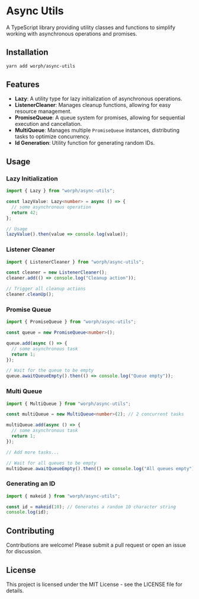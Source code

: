 # Async Utils

A TypeScript library providing utility classes and functions to simplify working with asynchronous operations and promises.

## Installation

```bash
yarn add worph/async-utils
```

## Features

- **Lazy<T>**: A utility type for lazy initialization of asynchronous operations.
- **ListenerCleaner**: Manages cleanup functions, allowing for easy resource management.
- **PromiseQueue**: A queue system for promises, allowing for sequential execution and cancellation.
- **MultiQueue**: Manages multiple `PromiseQueue` instances, distributing tasks to optimize concurrency.
- **Id Generation**: Utility function for generating random IDs.

## Usage

### Lazy Initialization

```typescript
import { Lazy } from "worph/async-utils";

const lazyValue: Lazy<number> = async () => {
  // some asynchronous operation
  return 42;
};

// Usage
lazyValue().then(value => console.log(value));
```

### Listener Cleaner

```typescript
import { ListenerCleaner } from "worph/async-utils";

const cleaner = new ListenerCleaner();
cleaner.add(() => console.log("Cleanup action"));

// Trigger all cleanup actions
cleaner.cleanUp();
```

### Promise Queue

```typescript
import { PromiseQueue } from "worph/async-utils";

const queue = new PromiseQueue<number>();

queue.add(async () => {
  // some asynchronous task
  return 1;
});

// Wait for the queue to be empty
queue.awaitQueueEmpty().then(() => console.log("Queue empty"));
```

### Multi Queue

```typescript
import { MultiQueue } from "worph/async-utils";

const multiQueue = new MultiQueue<number>(2); // 2 concurrent tasks

multiQueue.add(async () => {
  // some asynchronous task
  return 1;
});

// Add more tasks...

// Wait for all queues to be empty
multiQueue.awaitQueueEmpty().then(() => console.log("All queues empty"));
```

### Generating an ID

```typescript
import { makeid } from "worph/async-utils";

const id = makeid(10); // Generates a random 10 character string
console.log(id);
```

## Contributing

Contributions are welcome! Please submit a pull request or open an issue for discussion.

## License

This project is licensed under the MIT License - see the LICENSE file for details.
